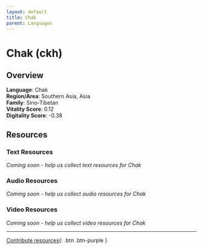 ```yaml
---
layout: default
title: Chak
parent: Languages
---
```


# Chak (ckh)

## Overview

**Language**: Chak  
**Region/Area**: Southern Asia, Asia  
**Family**: Sino-Tibetan  
**Vitality Score**: 0.12  
**Digitality Score**: -0.38  

## Resources

### Text Resources
*Coming soon - help us collect text resources for Chak*

### Audio Resources
*Coming soon - help us collect audio resources for Chak*

### Video Resources
*Coming soon - help us collect video resources for Chak*

---

[Contribute resources](https://fairtrain.github.io/){: .btn .btn-purple }
